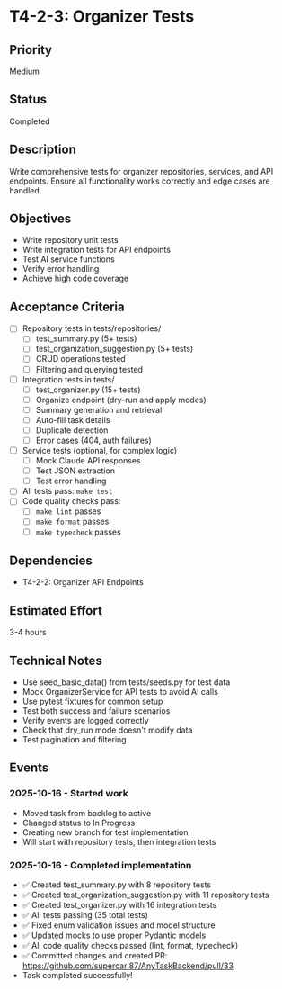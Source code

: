 # T4-2-3: Organizer Tests

## Priority
Medium

## Status
Completed

## Description
Write comprehensive tests for organizer repositories, services, and API endpoints. Ensure all functionality works correctly and edge cases are handled.

## Objectives
- Write repository unit tests
- Write integration tests for API endpoints
- Test AI service functions
- Verify error handling
- Achieve high code coverage

## Acceptance Criteria
- [ ] Repository tests in tests/repositories/
  - [ ] test_summary.py (5+ tests)
  - [ ] test_organization_suggestion.py (5+ tests)
  - [ ] CRUD operations tested
  - [ ] Filtering and querying tested
- [ ] Integration tests in tests/
  - [ ] test_organizer.py (15+ tests)
  - [ ] Organize endpoint (dry-run and apply modes)
  - [ ] Summary generation and retrieval
  - [ ] Auto-fill task details
  - [ ] Duplicate detection
  - [ ] Error cases (404, auth failures)
- [ ] Service tests (optional, for complex logic)
  - [ ] Mock Claude API responses
  - [ ] Test JSON extraction
  - [ ] Test error handling
- [ ] All tests pass: `make test`
- [ ] Code quality checks pass:
  - [ ] `make lint` passes
  - [ ] `make format` passes
  - [ ] `make typecheck` passes

## Dependencies
- T4-2-2: Organizer API Endpoints

## Estimated Effort
3-4 hours

## Technical Notes
- Use seed_basic_data() from tests/seeds.py for test data
- Mock OrganizerService for API tests to avoid AI calls
- Use pytest fixtures for common setup
- Test both success and failure scenarios
- Verify events are logged correctly
- Check that dry_run mode doesn't modify data
- Test pagination and filtering

## Events

### 2025-10-16 - Started work
- Moved task from backlog to active
- Changed status to In Progress
- Creating new branch for test implementation
- Will start with repository tests, then integration tests

### 2025-10-16 - Completed implementation
- ✅ Created test_summary.py with 8 repository tests
- ✅ Created test_organization_suggestion.py with 11 repository tests
- ✅ Created test_organizer.py with 16 integration tests
- ✅ All tests passing (35 total tests)
- ✅ Fixed enum validation issues and model structure
- ✅ Updated mocks to use proper Pydantic models
- ✅ All code quality checks passed (lint, format, typecheck)
- ✅ Committed changes and created PR: https://github.com/supercarl87/AnyTaskBackend/pull/33
- Task completed successfully!
